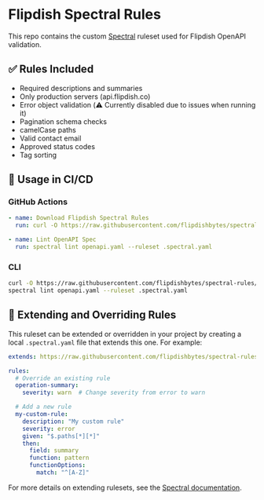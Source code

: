 # Flipdish Spectral Rules

This repo contains the custom [Spectral](https://meta.stoplight.io/docs/spectral/) ruleset used for Flipdish OpenAPI validation.

## ✅ Rules Included

- Required descriptions and summaries
- Only production servers (api.flipdish.co)
- Error object validation (⚠️ Currently disabled due to issues when running it)
- Pagination schema checks
- camelCase paths
- Valid contact email
- Approved status codes
- Tag sorting


## 🔧 Usage in CI/CD

### GitHub Actions

```yaml
- name: Download Flipdish Spectral Rules
  run: curl -O https://raw.githubusercontent.com/flipdishbytes/spectral-rules/main/.spectral.yaml

- name: Lint OpenAPI Spec
  run: spectral lint openapi.yaml --ruleset .spectral.yaml
```

### CLI

```bash
curl -O https://raw.githubusercontent.com/flipdishbytes/spectral-rules/main/.spectral.yaml
spectral lint openapi.yaml --ruleset .spectral.yaml
```

## 🔄 Extending and Overriding Rules

This ruleset can be extended or overridden in your project by creating a local `.spectral.yaml` file that extends this one. For example:

```yaml
extends: https://raw.githubusercontent.com/flipdishbytes/spectral-rules/main/.spectral.yaml

rules:
  # Override an existing rule
  operation-summary:
    severity: warn  # Change severity from error to warn

  # Add a new rule
  my-custom-rule:
    description: "My custom rule"
    severity: error
    given: "$.paths[*][*]"
    then:
      field: summary
      function: pattern
      functionOptions:
        match: "^[A-Z]"
```

For more details on extending rulesets, see the [Spectral documentation](https://docs.stoplight.io/docs/spectral/83527ef2dd8c0-extending-rulesets).
